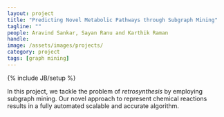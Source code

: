 ```yaml
---
layout: project
title: "Predicting Novel Metabolic Pathways through Subgraph Mining"
tagline: ""
people: Aravind Sankar, Sayan Ranu and Karthik Raman
handle: 
image: /assets/images/projects/
category: project
tags: [graph mining]
---
```

{% include JB/setup %}

In this project, we tackle the problem of _retrosynthesis_ by employing subgraph mining. Our novel approach to represent chemical reactions
results in a fully automated scalable and accurate algorithm.